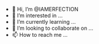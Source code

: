 - 👋 Hi, I’m @IAMERFECTION
- 👀 I’m interested in ...
- 🌱 I’m currently learning ...
- 💞️ I’m looking to collaborate on ...
- 📫 How to reach me ...

<!---
IAMERFECTION/IAMERFECTION is a ✨ special ✨ repository because its `README.md` (this file) appears on your GitHub profile.
You can click the Preview link to take a look at your changes.
--->
